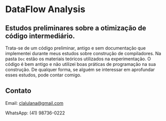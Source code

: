 # DataFlow Analysis

## Estudos preliminares sobre a otimização de código intermediário. 

Trata-se de um código preliminar, antigo e sem documentação que implementei durante meus estudos sobre construção de compiladores. Na pasta ``Doc`` estão os materiais teóricos utilizados na experimentação. O código é bem antigo e não utilizei boas práticas de programação na sua construção. De qualquer forma, se alguém se interessar em aprofundar esses estudos, pode contar comigo.

## Contato

Email: clalulana@gmail.com

WhatsApp: (41) 98736-0222

